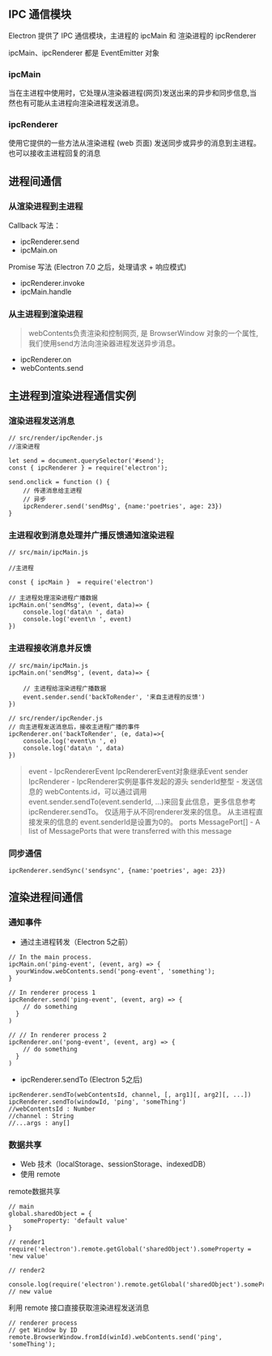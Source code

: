 
## IPC 通信模块
Electron 提供了 IPC 通信模块，主进程的 ipcMain 和 渲染进程的 ipcRenderer 

ipcMain、ipcRenderer 都是 EventEmitter 对象


### ipcMain 

当在主进程中使用时，它处理从渲染器进程(网页)发送出来的异步和同步信息,当然也有可能从主进程向渲染进程发送消息。



### ipcRenderer

使用它提供的一些方法从渲染进程 (web 页面) 发送同步或异步的消息到主进程。 也可以接收主进程回复的消息

## 进程间通信

### 从渲染进程到主进程

Callback 写法：
- ipcRenderer.send 
- ipcMain.on 

Promise 写法 (Electron 7.0 之后，处理请求 + 响应模式) 
- ipcRenderer.invoke 
- ipcMain.handle

### 从主进程到渲染进程
>webContents负责渲染和控制网页, 是 BrowserWindow 对象的一个属性, 我们使用send方法向渲染器进程发送异步消息。

- ipcRenderer.on 
- webContents.send 



## 主进程到渲染进程通信实例

### 渲染进程发送消息

```tsx
// src/render/ipcRender.js
//渲染进程

let send = document.querySelector('#send');
const { ipcRenderer } = require('electron');

send.onclick = function () {
    // 传递消息给主进程
    // 异步
    ipcRenderer.send('sendMsg', {name:'poetries', age: 23})
}

```

### 主进程收到消息处理并广播反馈通知渲染进程

```tsx
// src/main/ipcMain.js

//主进程

const { ipcMain }  = require('electron')

// 主进程处理渲染进程广播数据
ipcMain.on('sendMsg', (event, data)=> {
    console.log('data\n ', data)
    console.log('event\n ', event)
})

```

### 主进程接收消息并反馈

```tsx
// src/main/ipcMain.js
ipcMain.on('sendMsg', (event, data)=> {
    
    // 主进程给渲染进程广播数据
    event.sender.send('backToRender', '来自主进程的反馈')
})
```

```tsx
// src/render/ipcRender.js
// 向主进程发送消息后，接收主进程广播的事件
ipcRenderer.on('backToRender', (e, data)=>{
    console.log('event\n ', e)
    console.log('data\n ', data)
})

```

>event - IpcRendererEvent
IpcRendererEvent对象继承Event
sender IpcRenderer - IpcRenderer实例是事件发起的源头
senderId整型 - 发送信息的 webContents.id，可以通过调用 event.sender.sendTo(event.senderId, ...)来回复此信息，更多信息参考 ipcRenderer.sendTo。 仅适用于从不同renderer发来的信息。 从主进程直接发来的信息的 event.senderId是设置为0的。
ports MessagePort[] - A list of MessagePorts that were transferred with this message

### 同步通信

```tsx
ipcRenderer.sendSync('sendsync', {name:'poetries', age: 23})
```

## 渲染进程间通信

### 通知事件
- 通过主进程转发（Electron 5之前） 

```tsx
// In the main process.
ipcMain.on('ping-event', (event, arg) => {
  yourWindow.webContents.send('pong-event', 'something');
}

// In renderer process 1
ipcRenderer.send('ping-event', (event, arg) => {
    // do something
  }
)

// // In renderer process 2
ipcRenderer.on('pong-event', (event, arg) => {
    // do something
  }
)

```
- ipcRenderer.sendTo  (Electron 5之后) 

```tsx
ipcRenderer.sendTo(webContentsId, channel, [, arg1][, arg2][, ...])
ipcRenderer.sendTo(windowId, 'ping', 'someThing')
//webContentsId : Number
//channel : String
//...args : any[]

```
  
### 数据共享 
- Web 技术（localStorage、sessionStorage、indexedDB） 
- 使用 remote

remote数据共享
```tsx
// main
global.sharedObject = {
    someProperty: 'default value'
}

// render1
require('electron').remote.getGlobal('sharedObject').someProperty = 'new value'

// render2

console.log(require('electron').remote.getGlobal('sharedObject').someProperty) // new value

```

利用 remote 接口直接获取渲染进程发送消息

```tsx
// renderer process
// get Window by ID
remote.BrowserWindow.fromId(winId).webContents.send('ping', 'someThing');

```

